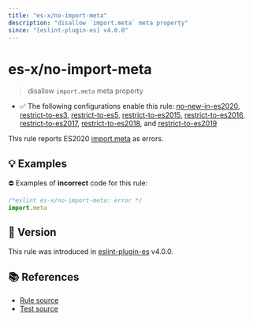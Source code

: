 ```yaml
---
title: "es-x/no-import-meta"
description: "disallow `import.meta` meta property"
since: "[eslint-plugin-es] v4.0.0"
---
```


# es-x/no-import-meta
> disallow `import.meta` meta property

- ✅ The following configurations enable this rule: [no-new-in-es2020], [restrict-to-es3], [restrict-to-es5], [restrict-to-es2015], [restrict-to-es2016], [restrict-to-es2017], [restrict-to-es2018], and [restrict-to-es2019]

This rule reports ES2020 [import.meta](https://github.com/tc39/proposal-import-meta) as errors.

## 💡 Examples

⛔ Examples of **incorrect** code for this rule:

<eslint-playground type="bad">

```js
/*eslint es-x/no-import-meta: error */
import.meta
```

</eslint-playground>

## 🚀 Version

This rule was introduced in [eslint-plugin-es] v4.0.0.

[eslint-plugin-es]: https://github.com/mysticatea/eslint-plugin-es

## 📚 References

- [Rule source](https://github.com/eslint-community/eslint-plugin-es-x/blob/master/lib/rules/no-import-meta.js)
- [Test source](https://github.com/eslint-community/eslint-plugin-es-x/blob/master/tests/lib/rules/no-import-meta.js)

[no-new-in-es2020]: ../configs/index.md#no-new-in-es2020
[restrict-to-es3]: ../configs/index.md#restrict-to-es3
[restrict-to-es5]: ../configs/index.md#restrict-to-es5
[restrict-to-es2015]: ../configs/index.md#restrict-to-es2015
[restrict-to-es2016]: ../configs/index.md#restrict-to-es2016
[restrict-to-es2017]: ../configs/index.md#restrict-to-es2017
[restrict-to-es2018]: ../configs/index.md#restrict-to-es2018
[restrict-to-es2019]: ../configs/index.md#restrict-to-es2019
